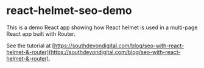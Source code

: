 # react-helmet-seo-demo

This is a demo React app showing how React helmet is used in a multi-page React app built with Router.

See the tutorial at [https://southdevondigital.com/blog/seo-with-react-helmet-&-router](https://southdevondigital.com/blog/seo-with-react-helmet-&-router).
